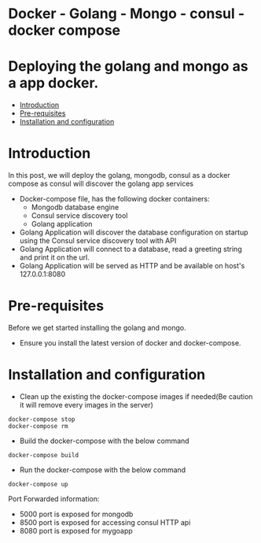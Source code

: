 # Docker - Golang - Mongo - consul - docker compose
# Deploying the golang and mongo as a app docker. 
- [Introduction](#Introduction)
- [Pre-requisites](#pre-requisites)
- [Installation and configuration](#Installation-and-configuration)

# Introduction
In this post, we will deploy the golang, mongodb, consul as a docker compose as consul will discover the golang app services

* Docker-compose file, has the following docker containers:
    - Mongodb database engine
    - Consul service discovery tool
    - Golang application
* Golang Application will discover the database configuration on startup using the Consul service discovery tool with API
* Golang Application will connect to a database, read a greeting string and print it on the url.
* Golang Application will be served as HTTP and be available on host's 127.0.0.1:8080


# Pre-requisites
Before we get started installing the golang and mongo. 
* Ensure you install the latest version of docker and docker-compose.

# Installation and configuration

* Clean up the existing the docker-compose images if needed(Be caution it will remove every images in the server)
```
docker-compose stop
docker-compose rm
```
* Build the docker-compose with the below command
```  
docker-compose build 
```
* Run the docker-compose with the below command
```
docker-compose up
```
Port Forwarded information:
* 5000 port is exposed for mongodb
* 8500 port is exposed for accessing consul HTTP api
* 8080 port is exposed for mygoapp
